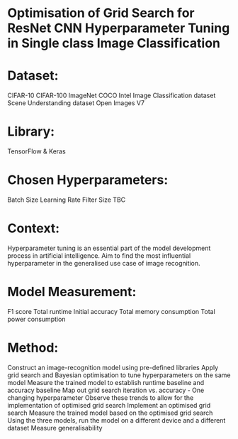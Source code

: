 # Optimisation of Grid Search for ResNet CNN Hyperparameter Tuning in Single class Image Classification

# Dataset:
CIFAR-10
CIFAR-100
ImageNet
COCO
Intel Image Classification dataset
Scene Understanding dataset
Open Images V7

# Library:
TensorFlow & Keras

# Chosen Hyperparameters:
Batch Size
Learning Rate
Filter Size
TBC

# Context:
Hyperparameter tuning is an essential part of the model development process in artificial intelligence. Aim to find the most influential hyperparameter in the generalised use case of image recognition.

# Model Measurement:
F1 score
Total runtime
Initial accuracy
Total memory consumption
Total power consumption

# Method:
Construct an image-recognition model using pre-defined libraries
Apply grid search and Bayesian optimisation to tune hyperparameters on the same model
Measure the trained model to establish runtime baseline and accuracy baseline
Map out grid search iteration vs. accuracy - One changing hyperparameter
Observe these trends to allow for the implementation of optimised grid search
Implement an optimised grid search
Measure the trained model based on the optimised grid search
Using the three models, run the model on a different device and a different dataset
Measure generalisability
